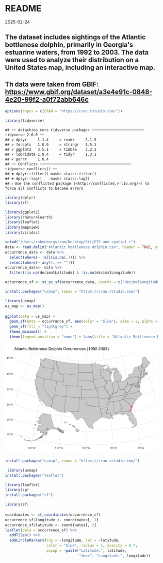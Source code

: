 README
================
2025-02-24

 ## The dataset includes sightings of the Atlantic bottlenose dolphin, primarily in Georgia's estuarine waters, from 1992 to 2003. The data were used to analyze their distribution on a United States map, including an interactive map.

 ## Th data were taken from GBIF: https://www.gbif.org/dataset/a3e4e91c-0848-4e20-99f2-a0f72abb646c 

``` r
options(repos = c(CRAN = "https://cran.rstudio.com/"))
```

``` r
library(tidyverse)
```

    ## ── Attaching core tidyverse packages ──────────────────────── tidyverse 2.0.0 ──
    ## ✔ dplyr     1.1.4     ✔ readr     2.1.5
    ## ✔ forcats   1.0.0     ✔ stringr   1.5.1
    ## ✔ ggplot2   3.5.1     ✔ tibble    3.2.1
    ## ✔ lubridate 1.9.4     ✔ tidyr     1.3.1
    ## ✔ purrr     1.0.4     
    ## ── Conflicts ────────────────────────────────────────── tidyverse_conflicts() ──
    ## ✖ dplyr::filter() masks stats::filter()
    ## ✖ dplyr::lag()    masks stats::lag()
    ## ℹ Use the conflicted package (<http://conflicted.r-lib.org/>) to force all conflicts to become errors

``` r
library(dplyr)
library(sf)
```

``` r
library(ggplot2)      
library(rnaturalearth) 
library(leaflet)
library(mapview)
library(viridis)
```

``` r
setwd("/Users/robynborgstrom/Desktop/Git/GIS-and-spatial-r")
data <- read.delim("Atlantic bottlenose dolphin.csv", header = TRUE, stringsAsFactors = FALSE)
occurrence_data <- data %>%
  select(where(~ !all(is.na(.)))) %>%
  select(where(~ any(!. == ""))) 
occurrence_data<- data %>%
  filter(!is.na(decimalLatitude) & !is.na(decimalLongitude))
```

``` r
occurrence_sf <- st_as_sf(occurrence_data, coords = c("decimalLongitude", "decimalLatitude"), crs = 4326)
```

``` r
install.packages("usmap", repos = "https://cran.rstudio.com/")
```

``` r
library(usmap)
us_map <- us_map()

ggplot(data = us_map) +
  geom_sf(data = occurrence_sf, aes(color = "blue"), size = 2, alpha = 0.6) +
  geom_sf(fill = "lightgrey") +  
  theme_minimal() +
  theme(legend.position = "none") + labs(title = "Atlantic Bottlenose Dolphin Occurrences (1992-2003)")
```

![](README_files/figure-gfm/unnamed-chunk-5-1.png)<!-- -->

``` r
install.packages("usmap", repos = "https://cran.rstudio.com/")
```

``` r
 library(usmap)
install.packages("leaflet")
```

``` r
library(leaflet)
library(sp)
install.packages("sf")
```

``` r
library(sf)

coordinates <- st_coordinates(occurrence_sf)
occurrence_sf$longitude <- coordinates[, 1]
occurrence_sf$latitude <- coordinates[, 2]
leaflet(data = occurrence_sf) %>%
  addTiles() %>%  
  addCircleMarkers(lng = ~longitude, lat = ~latitude, 
                   color = "blue", radius = 5, opacity = 0.7,
                   popup = ~paste("Latitude:", latitude, 
                                  "<br>", "Longitude:", longitude))
```

 
